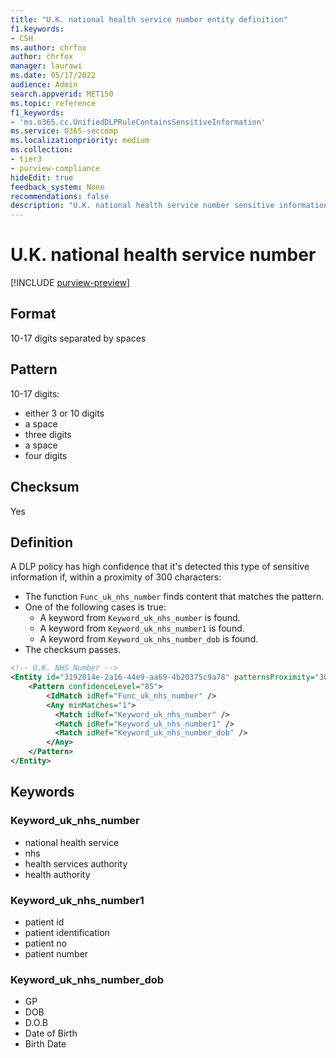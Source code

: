 ```yaml
---
title: "U.K. national health service number entity definition"
f1.keywords:
- CSH
ms.author: chrfox
author: chrfox
manager: laurawi
ms.date: 05/17/2022
audience: Admin
search.appverid: MET150
ms.topic: reference
f1_keywords:
- 'ms.o365.cc.UnifiedDLPRuleContainsSensitiveInformation'
ms.service: O365-seccomp
ms.localizationpriority: medium
ms.collection:
- tier3
- purview-compliance
hideEdit: true
feedback_system: None
recommendations: false
description: "U.K. national health service number sensitive information type entity definition."
---
```


# U.K. national health service number

[!INCLUDE [purview-preview](../includes/purview-preview.md)]

## Format

10-17 digits separated by spaces

## Pattern

10-17 digits:

- either 3 or 10 digits
- a space
- three digits
- a space
- four digits

## Checksum

Yes

## Definition

A DLP policy has high confidence that it's detected this type of sensitive information if, within a proximity of 300 characters:

- The function `Func_uk_nhs_number` finds content that matches the pattern.
- One of the following cases is true:
    - A keyword from `Keyword_uk_nhs_number` is found.
    - A keyword from `Keyword_uk_nhs_number1` is found.
    - A keyword from `Keyword_uk_nhs_number_dob` is found.
- The checksum passes.

```xml
<!-- U.K. NHS Number -->
<Entity id="3192014e-2a16-44e9-aa69-4b20375c9a78" patternsProximity="300" recommendedConfidence="85">
    <Pattern confidenceLevel="85">
        <IdMatch idRef="Func_uk_nhs_number" />
        <Any minMatches="1">
          <Match idRef="Keyword_uk_nhs_number" />
          <Match idRef="Keyword_uk_nhs_number1" />
          <Match idRef="Keyword_uk_nhs_number_dob" />
        </Any>
    </Pattern>
</Entity>
```

## Keywords

### Keyword_uk_nhs_number

- national health service
- nhs
- health services authority
- health authority

### Keyword_uk_nhs_number1

- patient id
- patient identification
- patient no
- patient number

### Keyword_uk_nhs_number_dob

- GP
- DOB
- D.O.B
- Date of Birth
- Birth Date
